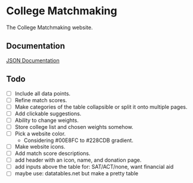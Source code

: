 # College Matchmaking
The College Matchmaking website.
## Documentation
[JSON Documentation](https://docs.google.com/document/d/1eRywNeOZg6bmokPfr1w0Q88CdCXvMOuLnuUajdLSmAc/edit?usp=sharing)
## Todo
- [ ] Include all data points.  
- [ ] Refine match scores.  
- [ ] Make categories of the table collapsible or split it onto multiple pages.  
- [ ] Add clickable suggestions.  
- [ ] Ability to change weights.  
- [ ] Store college list and chosen weights somehow.  
- [ ] Pick a website color.  
  - Considering #00E8FC to #228CDB gradient.  
- [ ] Make website icons.  
- [ ] Add match score descriptions.  
- [ ] add header with an icon, name, and donation page.  
- [ ] add inputs above the table for: SAT/ACT/none, want financial aid  
- [ ] maybe use: datatables.net but make a pretty table  
